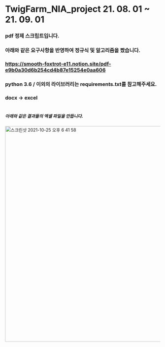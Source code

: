 # TwigFarm_NIA_project 21. 08. 01 ~ 21. 09. 01  
### pdf 정제 스크립트입니다. 
### 아래와 같은 요구사항을 반영하여 정규식 및 알고리즘을 짰습니다. 
### https://smooth-foxtrot-e11.notion.site/pdf-e9b0a30d6b254cd4b87e15254e0aa606  
### python 3.6 / 이외의 라이브러리는 requirements.txt를 참고해주세요.
### docx -> excel

#

##### 아래와 같은 결과들의 엑셀 파일을 만듭니다. 

<img width="700" alt="스크린샷 2021-10-25 오후 6 41 58" src="https://user-images.githubusercontent.com/67785225/138674961-2208b94f-aaba-4394-8ad2-46e4fb4f4415.png">
